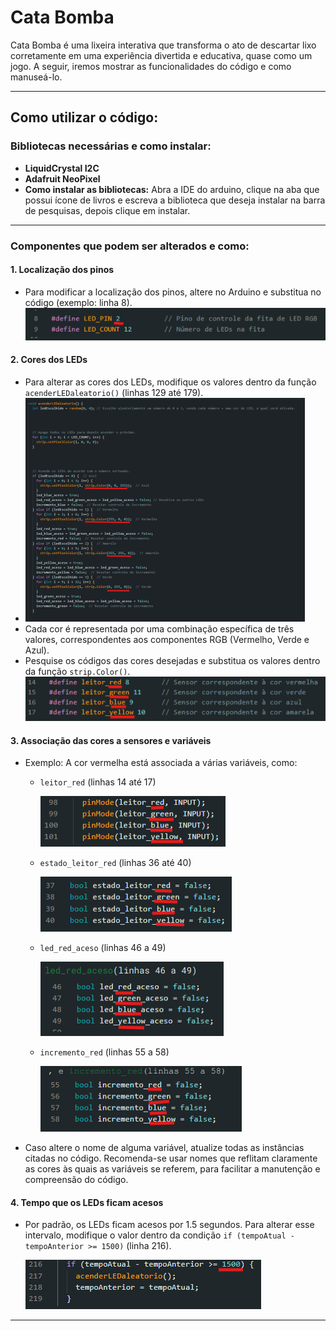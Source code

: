 # Cata Bomba

Cata Bomba é uma lixeira interativa que transforma o ato de descartar lixo corretamente em uma experiência divertida e educativa, quase como um jogo. A seguir, iremos mostrar as funcionalidades do código e como manuseá-lo.

---

## Como utilizar o código:

### Bibliotecas necessárias e como instalar:
- **LiquidCrystal I2C**
- **Adafruit NeoPixel**
- **Como instalar as bibliotecas:** Abra a IDE do arduino, clique na aba que possui ícone de livros e escreva a biblioteca que deseja instalar na barra de pesquisas, depois clique em instalar.

---

### Componentes que podem ser alterados e como:

#### 1. **Localização dos pinos**
   - Para modificar a localização dos pinos, altere no Arduino e substitua no código (exemplo: linha 8).
   ![](imagem1.PNG)

#### 2. **Cores dos LEDs**
   - Para alterar as cores dos LEDs, modifique os valores dentro da função `acenderLEDaleatorio()` (linhas 129 até 179).
   - ![](imagem2.PNG)
   - Cada cor é representada por uma combinação específica de três valores, correspondentes aos componentes RGB (Vermelho, Verde e Azul). 
   - Pesquise os códigos das cores desejadas e substitua os valores dentro da função `strip.Color()`.
   ![](imagem3.PNG)

#### 3. **Associação das cores a sensores e variáveis**
   - Exemplo: A cor vermelha está associada a várias variáveis, como:
     - `leitor_red` (linhas 14 até 17)

       ![](imagem4.PNG)
     - `estado_leitor_red` (linhas 36 até 40)

       ![](imagem5.PNG)
     - `led_red_aceso` (linhas 46 a 49)

       ![](imagem6.PNG)
     - `incremento_red` (linhas 55 a 58)

       ![](imagem7.PNG)
   - Caso altere o nome de alguma variável, atualize todas as instâncias citadas no código. Recomenda-se usar nomes que reflitam claramente as cores às quais as variáveis se referem, para facilitar a manutenção e compreensão do código.

#### 4. **Tempo que os LEDs ficam acesos**
   - Por padrão, os LEDs ficam acesos por 1.5 segundos. Para alterar esse intervalo, modifique o valor dentro da condição `if (tempoAtual - tempoAnterior >= 1500)` (linha 216).

     ![](imagem8.PNG)

--- 

